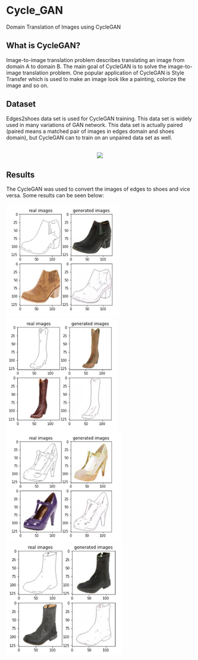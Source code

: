 # Cycle_GAN
Domain Translation of Images using CycleGAN

## What is CycleGAN?
Image-to-image translation problem describes translating an image from domain A to domain B. The main goal of CycleGAN is to solve the image-to-image translation problem.
One popular application of CycleGAN is Style Transfer which is used to make an image look like a painting, colorize the image and so on.

## Dataset
Edges2shoes data set is used for CycleGAN training. This data set is widely used in many variations of
GAN network. This data set is actually paired (paired means a matched pair of images in edges domain and shoes domain), 
but CycleGAN can to train on an unpaired data set as well. <br><br>
<p align = "center">
  <img src = "/Images/dataset_1.jpeg" height = 700>
</p>

## Results
The CycleGAN was used to convert the images of edges to shoes and vice versa. Some results can be seen below: <br><br>
<img src = "/Images/result_1.png" height = 300> <img src = "/Images/result_2.png" height = 300>
<img src = "/Images/result_3.png" height = 300> <img src = "/Images/result_4.png" height = 300>
